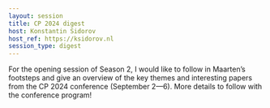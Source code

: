 ```yaml
---
layout: session
title: CP 2024 digest
host: Konstantin Sidorov
host_ref: https://ksidorov.nl
session_type: digest
---
```


For the opening session of Season 2, I would like to follow in Maarten’s footsteps and give an overview of the key themes and interesting papers from the CP 2024 conference (September 2—6). More details to follow with the conference program!
